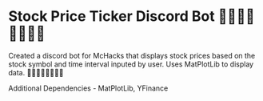 # Stock Price Ticker Discord Bot 🚀🚀🚀🚀🚀🚀🚀🚀
Created a discord bot for McHacks that displays stock prices based on the stock symbol and time interval inputed by user. Uses MatPlotLib to display data. 🚀🚀🚀🚀🚀🚀🚀🚀

Additional Dependencies - MatPlotLib, YFinance
